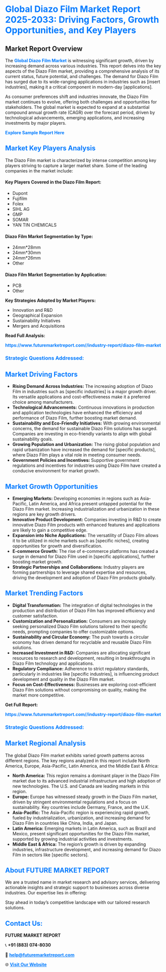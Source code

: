 <h1 style="color: #007BFF;">Global Diazo Film Market Report 2025-2033: Driving Factors, Growth Opportunities, and Key Players</h1>

<section id="overview">
<h2>Market Report Overview</h2>
<p>The <a href="https://www.futuremarketreport.com//industry-report/diazo-film-market" style="color: #007BFF; text-decoration: none;"><strong>Global Diazo Film Market</strong></a> is witnessing significant growth, driven by increasing demand across various industries. This report delves into the key aspects of the Diazo Film market, providing a comprehensive analysis of its current status, future potential, and challenges. The demand for Diazo Film has surged due to its wide-ranging applications in industries such as [insert industries], making it a critical component in modern-day [applications].</p>
<p>As consumer preferences shift and industries innovate, the Diazo Film market continues to evolve, offering both challenges and opportunities for stakeholders. The global market is expected to expand at a substantial compound annual growth rate (CAGR) over the forecast period, driven by technological advancements, emerging applications, and increasing investments by major players.</p>
</section>

<section id="overview">
<p><a href="https://www.futuremarketreport.com//request-sample/reportId=91923" style="color: #007BFF; text-decoration: none;"><strong>Explore Sample Report Here</strong></a></p>
</section>

<section id="key-players">
<h2 style="color: #007BFF;">Market Key Players Analysis</h2>
<p>The Diazo Film market is characterized by intense competition among key players striving to capture a larger market share. Some of the leading companies in the market include:</p>
<h4>Key Players Covered in the Diazo Film Report:</h4>
<ul><li>Dupont</li><li>Fujifilm</li><li>Folex</li><li>SIHL AG</li><li>GMP</li><li>SOMAR</li><li>YAN TIN CHEMICALS</li></ul>
<h4>Diazo Film Market Segmentation by Type:</h4>
<ul><li>24mm*28mm</li><li>24mm*30mm</li><li>24mm*26mm</li><li>Other</li></ul>

<h4>Diazo Film Market Segmentation by Application:</h4>
<ul><li>PCB</li><li>Other</li></ul>
<p><strong>Key Strategies Adopted by Market Players:</strong></p>
<ul>
<li>Innovation and R&D</li>
<li>Geographical Expansion</li>
<li>Sustainability Initiatives</li>
<li>Mergers and Acquisitions</li>
</ul>
</section>

<section>
<p><strong>Read Full Analysis: </strong></p><a href="https://www.futuremarketreport.com//industry-report/diazo-film-market" style="color: #007BFF; text-decoration: none;"><strong>https://www.futuremarketreport.com//industry-report/diazo-film-market</strong></a>
<h3 style="color: #007BFF;">Strategic Questions Addressed:</h3>
</section>

<section id="driving-factors">
<h2 style="color: #007BFF;">Market Driving Factors</h2>
<ul>
<li><strong>Rising Demand Across Industries:</strong> The increasing adoption of Diazo Film in industries such as [specific industries] is a major growth driver. Its versatile applications and cost-effectiveness make it a preferred choice among manufacturers.</li>
<li><strong>Technological Advancements:</strong> Continuous innovations in production and application technologies have enhanced the efficiency and performance of Diazo Film, further boosting market demand.</li>
<li><strong>Sustainability and Eco-Friendly Initiatives:</strong> With growing environmental concerns, the demand for sustainable Diazo Film solutions has surged. Companies are investing in eco-friendly variants to align with global sustainability goals.</li>
<li><strong>Growing Population and Urbanization:</strong> The rising global population and rapid urbanization have increased the demand for [specific products], where Diazo Film plays a vital role in meeting consumer needs.</li>
<li><strong>Government Policies and Incentives:</strong> Supportive government regulations and incentives for industries using Diazo Film have created a conducive environment for market growth.</li>
</ul>
</section>

<section id="growth-opportunities">
<h2 style="color: #007BFF;">Market Growth Opportunities</h2>
<ul>
<li><strong>Emerging Markets:</strong> Developing economies in regions such as Asia-Pacific, Latin America, and Africa present untapped potential for the Diazo Film market. Increasing industrialization and urbanization in these regions are key growth drivers.</li>
<li><strong>Innovative Product Development:</strong> Companies investing in R&D to create innovative Diazo Film products with enhanced features and applications are likely to gain a competitive edge.</li>
<li><strong>Expansion into Niche Applications:</strong> The versatility of Diazo Film allows it to be utilized in niche markets such as [specific niches], creating opportunities for growth and diversification.</li>
<li><strong>E-commerce Growth:</strong> The rise of e-commerce platforms has created a surge in demand for Diazo Film used in [specific applications], further boosting market growth.</li>
<li><strong>Strategic Partnerships and Collaborations:</strong> Industry players are forming partnerships to leverage shared expertise and resources, driving the development and adoption of Diazo Film products globally.</li>
</ul>
</section>

<section id="trending-factors">
<h2 style="color: #007BFF;">Market Trending Factors</h2>
<ul>
<li><strong>Digital Transformation:</strong> The integration of digital technologies in the production and distribution of Diazo Film has improved efficiency and customer satisfaction.</li>
<li><strong>Customization and Personalization:</strong> Consumers are increasingly seeking personalized Diazo Film solutions tailored to their specific needs, prompting companies to offer customizable options.</li>
<li><strong>Sustainability and Circular Economy:</strong> The push towards a circular economy has driven demand for recyclable and reusable Diazo Film solutions.</li>
<li><strong>Increased Investment in R&D:</strong> Companies are allocating significant resources to research and development, resulting in breakthroughs in Diazo Film technology and applications.</li>
<li><strong>Regulatory Compliance:</strong> Adherence to strict regulatory standards, particularly in industries like [specific industries], is influencing product development and quality in the Diazo Film market.</li>
<li><strong>Focus on Cost-Effectiveness:</strong> Businesses are exploring cost-efficient Diazo Film solutions without compromising on quality, making the market more competitive.</li>
</ul>
</section>

<section>
<p><strong>Get Full Report: </strong></p><a href="https://www.futuremarketreport.com//industry-report/diazo-film-market" style="color: #007BFF; text-decoration: none;"><strong>https://www.futuremarketreport.com//industry-report/diazo-film-market</strong></a>
<h3 style="color: #007BFF;">Strategic Questions Addressed:</h3>
</section>


<section id="regional-analysis">
<h2 style="color: #007BFF;">Market Regional Analysis</h2>
<p>The global Diazo Film market exhibits varied growth patterns across different regions. The key regions analyzed in this report include North America, Europe, Asia-Pacific, Latin America, and the Middle East & Africa:</p>
<ul>
<li><strong>North America:</strong> This region remains a dominant player in the Diazo Film market due to its advanced industrial infrastructure and high adoption of new technologies. The U.S. and Canada are leading markets in this region.</li>
<li><strong>Europe:</strong> Europe has witnessed steady growth in the Diazo Film market, driven by stringent environmental regulations and a focus on sustainability. Key countries include Germany, France, and the U.K.</li>
<li><strong>Asia-Pacific:</strong> The Asia-Pacific region is experiencing rapid growth, fueled by industrialization, urbanization, and increasing demand for Diazo Film in countries like China, India, and Japan.</li>
<li><strong>Latin America:</strong> Emerging markets in Latin America, such as Brazil and Mexico, present significant opportunities for the Diazo Film market, supported by growing industrial activities and investments.</li>
<li><strong>Middle East & Africa:</strong> The region’s growth is driven by expanding industries, infrastructure development, and increasing demand for Diazo Film in sectors like [specific sectors].</li>
</ul>
</section>

<footer>
<h2 style="color: #007BFF;">About FUTURE MARKET REPORT</h2>
<p>We are a trusted name in market research and advisory services, delivering actionable insights and strategic support to businesses across diverse industries. Our expertise lies in offering:</p>

<p>Stay ahead in today’s competitive landscape with our tailored research solutions.</p>

<h2 style="color: #007BFF;">Contact Us:</h2>
<p><strong>FUTURE MARKET REPORT</strong></p>
<p>📞 <strong>+91 (883) 074-8030</strong></p>
<p>📧 <strong><a href="mailto:help@futuremarketreport.com" style="color: #007BFF;">help@futuremarketreport.com</a></strong></p>
<p>🌐 <strong><a href="https://www.futuremarketreport.com/" style="color: #007BFF;">Visit Our Website</a></strong></p>
</footer>
